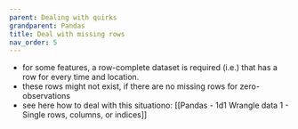 ```yaml
---
parent: Dealing with quirks
grandparent: Pandas
title: Deal with missing rows
nav_order: 5
---
```


- for some features, a row-complete dataset is required (i.e.) that has a row for every time and location.
- these rows might not exist, if there are no missing rows for zero-observations
- see here how to deal with this situationo: [[Pandas - 1d1 Wrangle data 1 - Single rows, columns, or indices]]
